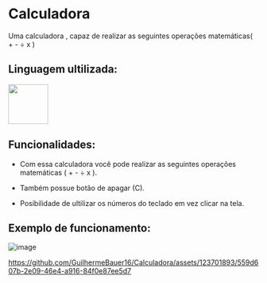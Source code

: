 # Calculadora
Uma calculadora , capaz de realizar as seguintes operações matemáticas( + - ÷ x )

## Linguagem ultilizada: 

<img width= 80 src="https://cdn.jsdelivr.net/gh/devicons/devicon/icons/python/python-original-wordmark.svg" />
          
## Funcionalidades:

* Com essa calculadora você pode realizar as seguintes operações matemáticas ( + - ÷ x ).

* Também possue botão de apagar (C).

* Posibilidade de ultilizar os números do teclado em vez clicar na tela.

## Exemplo de funcionamento:
          
  ![image](https://github.com/GuilhermeBauer16/Calculadora/assets/123701893/76f961e9-ce27-4d19-9862-4118cd3786e9)
     
  https://github.com/GuilhermeBauer16/Calculadora/assets/123701893/559d607b-2e09-46e4-a916-84f0e87ee5d7

      
